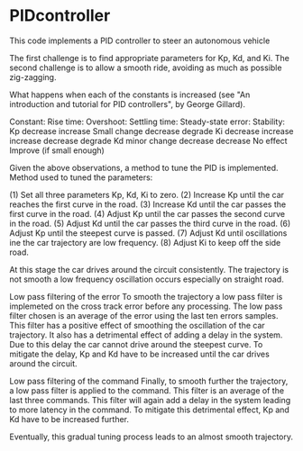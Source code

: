 # PIDcontroller
This code implements a PID controller to steer an autonomous vehicle

The first challenge is to find appropriate parameters for Kp, Kd, and Ki.
The second challenge is to allow a smooth ride, avoiding as much as possible 
zig-zagging.

What happens when each of the constants is increased (see "An introduction and tutorial for PID controllers", by George Gillard).
 
Constant:   Rise time:     Overshoot:   Settling time:   Steady-state error:   Stability:
Kp          decrease       increase     Small change     decrease              degrade
Ki          decrease       increase     increase         decrease              degrade
Kd          minor change   decrease     decrease         No effect             Improve (if small enough)

Given the above observations, a method to tune the PID is implemented.
Method used to tuned the parameters:

(1) Set all three parameters Kp, Kd, Ki to zero.
(2) Increase Kp until the car reaches the first curve in the road.
(3) Increase Kd until the car passes the first curve in the road.
(4) Adjust Kp until the car passes the second curve in the road.
(5) Adjust Kd until the car passes the third curve in the road.
(6) Adjust Kp until the steepest curve is passed.
(7) Adjust Kd until oscillations ine the car trajectory are low frequency.
(8) Adjust Ki to keep off the side road.

At this stage the car drives around the circuit consistently. The trajectory is not smooth a low frequency oscillation occurs especially on straight road.

Low pass filtering of the error
To smooth the trajectory a low pass filter is implemeted on the cross track error before any processing.
The low pass filter chosen is an average of the error using the last ten errors samples.
This filter has a positive effect of smoothing the oscillation of the car trajectory.
It also has a detrimental effect of adding a delay in the system. Due to this delay the car cannot drive around the steepest curve.
To mitigate the delay, Kp and Kd have to be increased until the car drives around the circuit. 

Low pass filtering of the command
Finally, to smooth further the trajectory, a low pass filter is applied to the command. This filter is an average of the last three commands.
This filter will again add a delay in the system leading to more latency in the command.
To mitigate this detrimental effect, Kp and Kd have to be increased further.

Eventually, this gradual tuning process leads to an almost smooth trajectory.


